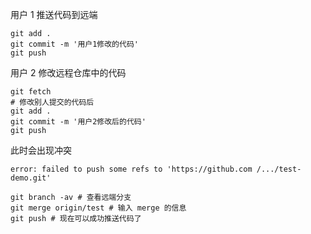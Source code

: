 用户 1 推送代码到远端

```shell
git add .
git commit -m '用户1修改的代码'
git push
```

用户 2 修改远程仓库中的代码

```shell
git fetch
# 修改别人提交的代码后
git add .
git commit -m '用户2修改后的代码'
git push
```

此时会出现冲突

```shell
error: failed to push some refs to 'https://github.com /.../test-demo.git'
```

```shell
git branch -av # 查看远端分支
git merge origin/test # 输入 merge 的信息
git push # 现在可以成功推送代码了
```

